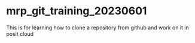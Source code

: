 # mrp_git_training_20230601
This is for learning how to clone a repository from github and work on it in posit cloud
